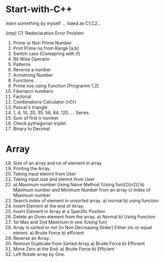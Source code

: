 # Start-with-C++

learn something by myself ... listed as C1,C2...

(imp) C1. Redeclaration Error Problem
       

1. Prime or Non Prime Number
2. Print Prime no from Range [a,b]
3. Switch case {Comapring with if}
4. Bit Wise Operator
5. Patterns
6. Reverse a number
7. Armstrong Number
8. Functions 
9. Prime nos using Function [Programm 1,2]
10. Fibonacci numbers
11. Factorial
12. Combinations Calculator (nCr)
13. Pascal's triangle
14. 1, 4, 10, 20, 35, 56, 84, 120..... Series.
15. Sum of first n number
16. Check pythagorian triplet
17. Binary to Decimal
# Array
18. Size of an array and no of element in array
19. Printing the Array.
20. Taking input elemnt from User
21. Taking input size and elemnt from User
22. a) Maximum number Using Naive Method (Using fun)[O(n2)] 
    b) Maximum number and Minimum Number from an array
    c) Index of Maximum number
23. Search index of element in unsorted array.
    a) normal
    b) using function
24. Insert Element at the end of Array. 
25. Insert Element in Array at a Specific Position 
26. Delete an Given element from the array. 
    a) Normal
    b) Using Function
27. 1st Max and 2nd Maximum in one (Using fun)
28.  Array is sorted or not [in Non Decreasing Order] Either inc or equal elemnt.
     a) Bruite Force
     b) efficient
29. Reverse an Array.
30. Remove Duplicate from Sorted Array
       a) Bruite Force
       b) Efficient
31. Move Zero at the End.
       a) Bruite Force
       b) Efficient
32. Left Rotate array by One. 
